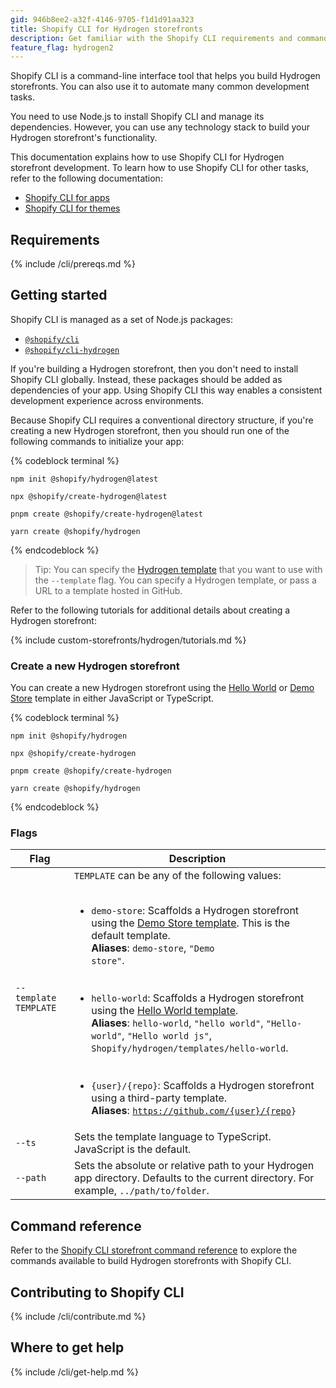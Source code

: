 ```yaml
---
gid: 946b8ee2-a32f-4146-9705-f1d1d91aa323
title: Shopify CLI for Hydrogen storefronts
description: Get familiar with the Shopify CLI requirements and commands for Hydrogen storefronts.
feature_flag: hydrogen2
---
```


Shopify CLI is a command-line interface tool that helps you build Hydrogen storefronts. You can also use it to automate many common development tasks.

You need to use Node.js to install Shopify CLI and manage its dependencies. However, you can use any technology stack to build your Hydrogen storefront's functionality.

This documentation explains how to use Shopify CLI for Hydrogen storefront development. To learn how to use Shopify CLI for other tasks, refer to the following documentation:

- [Shopify CLI for apps](/apps/tools/cli)
- [Shopify CLI for themes](/themes/tools/cli)

## Requirements

{% include /cli/prereqs.md %}

## Getting started

Shopify CLI is managed as a set of Node.js packages:

- [`@shopify/cli`](https://www.npmjs.com/package/@shopify/cli)
- [`@shopify/cli-hydrogen`](https://www.npmjs.com/package/@shopify/cli-hydrogen)

If you're building a Hydrogen storefront, then you don't need to install Shopify CLI globally. Instead, these packages should be added as dependencies of your app. Using Shopify CLI this way enables a consistent development experience across environments.

Because Shopify CLI requires a conventional directory structure, if you're creating a new Hydrogen storefront, then you should run one of the following commands to initialize your app:

{% codeblock terminal %}
```bash?title: 'npm'
npm init @shopify/hydrogen@latest
```

```bash?title: 'npx'
npx @shopify/create-hydrogen@latest
```

```bash?title: 'pnpm'
pnpm create @shopify/create-hydrogen@latest
```

```bash?title: 'Yarn'
yarn create @shopify/hydrogen
```
{% endcodeblock %}

> Tip:
> You can specify the [Hydrogen template](/custom-storefronts/hydrogen/getting-started/templates) that you want to use with the `--template` flag. You can specify a Hydrogen template, or pass a URL to a template hosted in GitHub.

Refer to the following tutorials for additional details about creating a Hydrogen storefront:

{% include custom-storefronts/hydrogen/tutorials.md %}

### Create a new Hydrogen storefront

You can create a new Hydrogen storefront using the [Hello World](/custom-storefronts/hydrogen/getting-started/templates#hello-world-template) or [Demo Store](/custom-storefronts/hydrogen/getting-started/templates#demo-store-template) template in either JavaScript or TypeScript.

{% codeblock terminal %}

```bash?title: 'npm'
npm init @shopify/hydrogen
```

```bash?title: 'npx'
npx @shopify/create-hydrogen
```

```bash?title: 'pnpm'
pnpm create @shopify/create-hydrogen
```

```bash?title: 'Yarn'
yarn create @shopify/hydrogen
```

{% endcodeblock %}

### Flags

| Flag | Description |
| --- | --- |
| `--template TEMPLATE` | `TEMPLATE` can be any of the following values: <br></br><ul><li><code>demo-store</code>: Scaffolds a Hydrogen storefront using the [Demo Store template](/custom-storefronts/hydrogen/getting-started/templates#demo-store-template). This is the default template. <br><strong>Aliases</strong>: <code>demo-store</code>, <code>"Demo store"</code>.</li><br></br><li><code>hello-world</code>: Scaffolds a Hydrogen storefront using the [Hello World template](/custom-storefronts/hydrogen/getting-started/templates#hello-world-template). <br><strong>Aliases</strong>:  <code>hello-world</code>, <code>"hello world"</code>, <code>"Hello-world"</code>, <code>"Hello world js"</code>, <code>Shopify/hydrogen/templates/hello-world</code>.</li><br></br><li><code>{user}/{repo}</code>: Scaffolds a Hydrogen storefront using a third-party template.<br><strong>Aliases</strong>: <code><https://github.com/{user}/{repo>}</code></li></ul> |
| `--ts` | Sets the template language to TypeScript. JavaScript is the default.|
| `--path` | Sets the absolute or relative path to your Hydrogen app directory. Defaults to the current directory. For example, `../path/to/folder`.|

## Command reference

Refer to the [Shopify CLI storefront command reference](/custom-storefronts/tools/cli/commands) to explore the commands available to build Hydrogen storefronts with Shopify CLI.

## Contributing to Shopify CLI

{% include /cli/contribute.md %}

## Where to get help

{% include /cli/get-help.md %}
